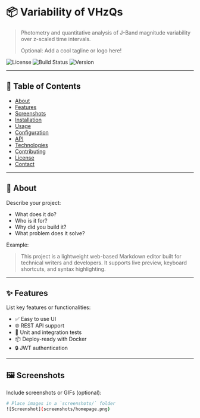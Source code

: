 # 📦 Variability of VHzQs

> Photometry and quantitative analysis of J-Band magnitude variability over z-scaled time intervals.
>
> Optional: Add a cool tagline or logo here!

![License](https://img.shields.io/github/license/Jonathan-Konrad/jonathan-konrad)
![Build Status](https://img.shields.io/github/actions/workflow/status/Jonathan-Konrad/jonathan-konrad/main.yml)
![Version](https://img.shields.io/github/v/release/Jonathan-Konrad/jonathan-konrad)

---

## 🚀 Table of Contents

- [About](#about)
- [Features](#features)
- [Screenshots](#screenshots)
- [Installation](#installation)
- [Usage](#usage)
- [Configuration](#configuration)
- [API](#api)
- [Technologies](#technologies)
- [Contributing](#contributing)
- [License](#license)
- [Contact](#contact)

---

## 🧠 About

Describe your project:

- What does it do?
- Who is it for?
- Why did you build it?
- What problem does it solve?

Example:

> This project is a lightweight web-based Markdown editor built for technical writers and developers. It supports live preview, keyboard shortcuts, and syntax highlighting.

---

## ✨ Features

List key features or functionalities:

- ✅ Easy to use UI
- 🌐 REST API support
- 🧪 Unit and integration tests
- 📦 Deploy-ready with Docker
- 🔒 JWT authentication

---

## 🖼️ Screenshots

Include screenshots or GIFs (optional):

```bash
# Place images in a `screenshots/` folder
![Screenshot](screenshots/homepage.png)

